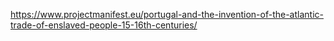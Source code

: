 https://www.projectmanifest.eu/portugal-and-the-invention-of-the-atlantic-trade-of-enslaved-people-15-16th-centuries/ 